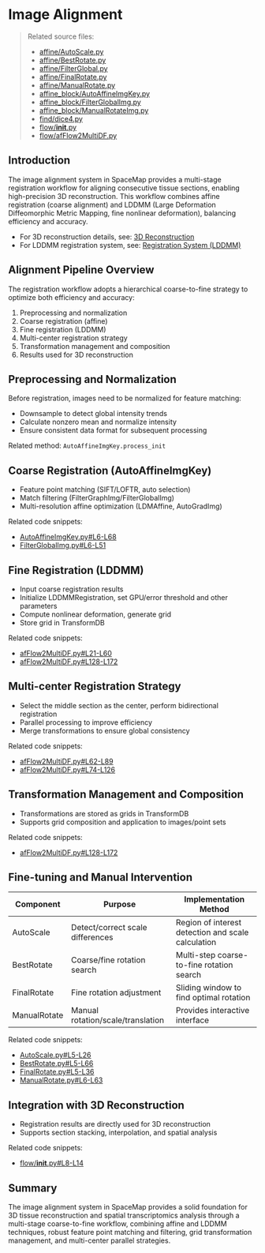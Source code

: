 # Image Alignment

> Related source files:
> - [affine/AutoScale.py](https://github.com/a12910/space-map/blob/ad208055/affine/AutoScale.py)
> - [affine/BestRotate.py](https://github.com/a12910/space-map/blob/ad208055/affine/BestRotate.py)
> - [affine/FilterGlobal.py](https://github.com/a12910/space-map/blob/ad208055/affine/FilterGlobal.py)
> - [affine/FinalRotate.py](https://github.com/a12910/space-map/blob/ad208055/affine/FinalRotate.py)
> - [affine/ManualRotate.py](https://github.com/a12910/space-map/blob/ad208055/affine/ManualRotate.py)
> - [affine_block/AutoAffineImgKey.py](https://github.com/a12910/space-map/blob/ad208055/affine_block/AutoAffineImgKey.py)
> - [affine_block/FilterGlobalImg.py](https://github.com/a12910/space-map/blob/ad208055/affine_block/FilterGlobalImg.py)
> - [affine_block/ManualRotateImg.py](https://github.com/a12910/space-map/blob/ad208055/affine_block/ManualRotateImg.py)
> - [find/dice4.py](https://github.com/a12910/space-map/blob/ad208055/find/dice4.py)
> - [flow/__init__.py](https://github.com/a12910/space-map/blob/ad208055/flow/__init__.py)
> - [flow/afFlow2MultiDF.py](https://github.com/a12910/space-map/blob/ad208055/flow/afFlow2MultiDF.py)

## Introduction

The image alignment system in SpaceMap provides a multi-stage registration workflow for aligning consecutive tissue sections, enabling high-precision 3D reconstruction. This workflow combines affine registration (coarse alignment) and LDDMM (Large Deformation Diffeomorphic Metric Mapping, fine nonlinear deformation), balancing efficiency and accuracy.

- For 3D reconstruction details, see: [3D Reconstruction](../reconstruction/3d-reconstruction.md)
- For LDDMM registration system, see: [Registration System (LDDMM)](../registration/registration-system-(lddmm).md)

## Alignment Pipeline Overview

The registration workflow adopts a hierarchical coarse-to-fine strategy to optimize both efficiency and accuracy:

1. Preprocessing and normalization
2. Coarse registration (affine)
3. Fine registration (LDDMM)
4. Multi-center registration strategy
5. Transformation management and composition
6. Results used for 3D reconstruction

## Preprocessing and Normalization

Before registration, images need to be normalized for feature matching:
- Downsample to detect global intensity trends
- Calculate nonzero mean and normalize intensity
- Ensure consistent data format for subsequent processing

Related method: `AutoAffineImgKey.process_init`

## Coarse Registration (AutoAffineImgKey)

- Feature point matching (SIFT/LOFTR, auto selection)
- Match filtering (FilterGraphImg/FilterGlobalImg)
- Multi-resolution affine optimization (LDMAffine, AutoGradImg)

Related code snippets:
- [AutoAffineImgKey.py#L6-L68](https://github.com/a12910/space-map/blob/ad208055/affine_block/AutoAffineImgKey.py#L6-L68)
- [FilterGlobalImg.py#L6-L51](https://github.com/a12910/space-map/blob/ad208055/affine_block/FilterGlobalImg.py#L6-L51)

## Fine Registration (LDDMM)

- Input coarse registration results
- Initialize LDDMMRegistration, set GPU/error threshold and other parameters
- Compute nonlinear deformation, generate grid
- Store grid in TransformDB

Related code snippets:
- [afFlow2MultiDF.py#L21-L60](https://github.com/a12910/space-map/blob/ad208055/flow/afFlow2MultiDF.py#L21-L60)
- [afFlow2MultiDF.py#L128-L172](https://github.com/a12910/space-map/blob/ad208055/flow/afFlow2MultiDF.py#L128-L172)

## Multi-center Registration Strategy

- Select the middle section as the center, perform bidirectional registration
- Parallel processing to improve efficiency
- Merge transformations to ensure global consistency

Related code snippets:
- [afFlow2MultiDF.py#L62-L89](https://github.com/a12910/space-map/blob/ad208055/flow/afFlow2MultiDF.py#L62-L89)
- [afFlow2MultiDF.py#L74-L126](https://github.com/a12910/space-map/blob/ad208055/flow/afFlow2MultiDF.py#L74-L126)

## Transformation Management and Composition

- Transformations are stored as grids in TransformDB
- Supports grid composition and application to images/point sets

Related code snippets:
- [afFlow2MultiDF.py#L128-L172](https://github.com/a12910/space-map/blob/ad208055/flow/afFlow2MultiDF.py#L128-L172)

## Fine-tuning and Manual Intervention

| Component     | Purpose                              | Implementation Method                  |
|--------------|--------------------------------------|----------------------------------------|
| AutoScale    | Detect/correct scale differences      | Region of interest detection and scale calculation |
| BestRotate   | Coarse/fine rotation search           | Multi-step coarse-to-fine rotation search         |
| FinalRotate  | Fine rotation adjustment              | Sliding window to find optimal rotation           |
| ManualRotate | Manual rotation/scale/translation     | Provides interactive interface                    |

Related code snippets:
- [AutoScale.py#L5-L26](https://github.com/a12910/space-map/blob/ad208055/affine/AutoScale.py#L5-L26)
- [BestRotate.py#L5-L66](https://github.com/a12910/space-map/blob/ad208055/affine/BestRotate.py#L5-L66)
- [FinalRotate.py#L5-L36](https://github.com/a12910/space-map/blob/ad208055/affine/FinalRotate.py#L5-L36)
- [ManualRotate.py#L6-L63](https://github.com/a12910/space-map/blob/ad208055/affine/ManualRotate.py#L6-L63)

## Integration with 3D Reconstruction

- Registration results are directly used for 3D reconstruction
- Supports section stacking, interpolation, and spatial analysis

Related code snippets:
- [flow/__init__.py#L8-L14](https://github.com/a12910/space-map/blob/ad208055/flow/__init__.py#L8-L14)

## Summary

The image alignment system in SpaceMap provides a solid foundation for 3D tissue reconstruction and spatial transcriptomics analysis through a multi-stage coarse-to-fine workflow, combining affine and LDDMM techniques, robust feature point matching and filtering, grid transformation management, and multi-center parallel strategies. 